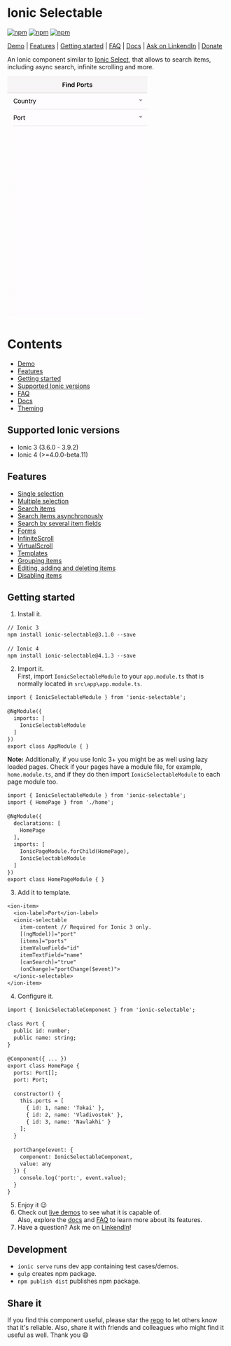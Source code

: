 [npm-url]: https://npmjs.org/package/ionic-selectable
[npm-image]: https://img.shields.io/npm/v/ionic-selectable.svg
[dm-image]: https://img.shields.io/npm/dm/ionic-selectable.svg
[dt-image]: https://img.shields.io/npm/dt/ionic-selectable.svg

# Ionic Selectable
[![npm][npm-image]][npm-url]
[![npm][dt-image]][npm-url]
[![npm][dm-image]][npm-url]

[Demo](https://stackblitz.com/edit/ionic-selectable-basic?file=pages/home/home.html) | [Features](#features) | [Getting started](#getting-started) | [FAQ](../../wiki/FAQ) | [Docs](../../wiki/Documentation) | [Ask on LinkendIn](https://www.linkedin.com/in/evgeniikoriakin/) | [Donate](https://gumroad.com/products/nkUr)

An Ionic component similar to [Ionic Select](https://ionicframework.com/docs/api/components/select/Select/), that allows to search items, including async search, infinite scrolling and more.

![iOS Demo](images/demo.gif)

# Contents
* [Demo](https://stackblitz.com/edit/ionic-selectable-basic?file=pages/home/home.html)
* [Features](#Features)
* [Getting started](#getting-started)
* [Supported Ionic versions](#supported-ionic-versions)
* [FAQ](../../wiki/FAQ)
* [Docs](../../wiki/Documentation)
* [Theming](../../wiki/Theming)

## Supported Ionic versions

*	Ionic 3 (3.6.0 - 3.9.2)
* Ionic 4 (>=4.0.0-beta.11)

## Features
* [Single selection](https://stackblitz.com/edit/ionic-selectable-basic?file=pages/home/home.html)
* [Multiple selection](../../wiki/Documentation#ismultiple)
* [Search items](https://stackblitz.com/edit/ionic-selectable-basic?file=pages/home/home.html)
* [Search items asynchronously](https://stackblitz.com/edit/ionic-selectable-on-search?file=pages/home/home.html)
* [Search by several item fields](https://stackblitz.com/edit/ionic-selectable-on-search?file=pages/home/home.html)
* [Forms](https://stackblitz.com/edit/ionic-selectable-form-control?file=pages/home/home.html)
* [InfiniteScroll](https://stackblitz.com/edit/ionic-selectable-infinite-scroll?file=pages/home/home.html)
* [VirtualScroll](https://stackblitz.com/edit/ionic-selectable-virtual-scroll?file=pages/home/home.html)
* [Templates](../../wiki/Documentation#templates)
* [Grouping items](../..//wiki/Documentation#grouping)
* [Editing, adding and deleting items](../../wiki/Documentation#editing)
* [Disabling items](../../wiki/Documentation#disableditems)

## Getting started

1. Install it.  
```
// Ionic 3
npm install ionic-selectable@3.1.0 --save

// Ionic 4
npm install ionic-selectable@4.1.3 --save
```

2. Import it.  
First, import `IonicSelectableModule` to your `app.module.ts` that is normally located in `src\app\app.module.ts`.

```
import { IonicSelectableModule } from 'ionic-selectable';

@NgModule({
  imports: [
    IonicSelectableModule
  ]
})
export class AppModule { }

```

**Note:** Additionally, if you use Ionic 3+ you might be as well using lazy loaded pages. Check if your pages have a module file, for example, `home.module.ts`, and if they do then import `IonicSelectableModule` to each page module too.

```
import { IonicSelectableModule } from 'ionic-selectable';
import { HomePage } from './home';

@NgModule({
  declarations: [
    HomePage
  ],
  imports: [
    IonicPageModule.forChild(HomePage),
    IonicSelectableModule
  ]
})
export class HomePageModule { }

```

3. Add it to template.
```
<ion-item>
  <ion-label>Port</ion-label>
  <ionic-selectable
    item-content // Required for Ionic 3 only.
    [(ngModel)]="port"
    [items]="ports"
    itemValueField="id"
    itemTextField="name"
    [canSearch]="true"
    (onChange)="portChange($event)">
  </ionic-selectable>
</ion-item>
```

4. Configure it.
```
import { IonicSelectableComponent } from 'ionic-selectable';

class Port {
  public id: number;
  public name: string;
}

@Component({ ... })
export class HomePage {
  ports: Port[];
  port: Port;

  constructor() {
    this.ports = [
      { id: 1, name: 'Tokai' },
      { id: 2, name: 'Vladivostok' },
      { id: 3, name: 'Navlakhi' }
    ];
  }

  portChange(event: {
    component: IonicSelectableComponent,
    value: any 
  }) {
    console.log('port:', event.value);
  }
}
```

5. Enjoy it 😉
6. Check out [live demos](https://stackblitz.com/@eakoriakin) to see what it is capable of.  
Also, explore the [docs](../../wiki/Documentation) and [FAQ](../../wiki/FAQ) to learn more about its features.
7. Have a question? Ask me on [LinkendIn](https://www.linkedin.com/in/evgeniikoriakin/)!

## Development
* `ionic serve` runs dev app containing test cases/demos.
* `gulp` creates npm package.
* `npm publish dist` publishes npm package.

## Share it
If you find this component useful, please star the [repo](https://github.com/eakoriakin/ionic-selectable) to let others know that it's reliable. Also, share it with friends and colleagues who might find it useful as well. Thank you 😄
